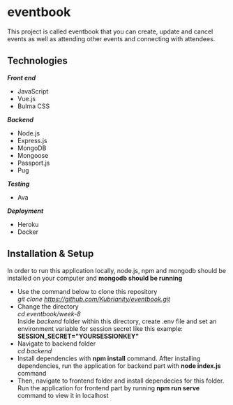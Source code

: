 # eventbook
This project is called eventbook that you can create, update and cancel events as well as attending other events and connecting with attendees. 
## Technologies
***Front end***
* JavaScript
* Vue.js
* Bulma CSS

***Backend***
* Node.js
* Express.js
* MongoDB
* Mongoose
* Passport.js
* Pug

***Testing***
* Ava

***Deployment***
* Heroku
* Docker



## Installation & Setup
In order to run this application locally, node.js, npm and mongodb should be installed on your computer and **mongodb should be running**
* Use the command below to clone this repository <br>
*git clone https://github.com/Kubrianity/eventbook.git* <br>
* Change the directory <br>
*cd eventbook/week-8* <br>
Inside *backend* folder within this directory, create .env file and set an environment variable for session secret like this example: **SESSION_SECRET="YOURSESSIONKEY"**
* Navigate to backend folder <br>
*cd backend* <br>
* Install dependencies with **npm install** command. 
After installing dependencies, run the application for backend part with **node index.js** command <br>
* Then, navigate to frontend folder and install dependecies for this folder. Run the application for frontend part by running **npm run serve** command to view it in localhost
